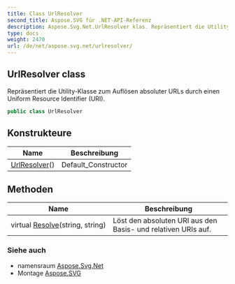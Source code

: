 ```yaml
---
title: Class UrlResolver
second_title: Aspose.SVG für .NET-API-Referenz
description: Aspose.Svg.Net.UrlResolver klas. Repräsentiert die UtilityKlasse zum Auflösen absoluter URLs durch einen Uniform Resource Identifier URI.
type: docs
weight: 2470
url: /de/net/aspose.svg.net/urlresolver/
---
```

## UrlResolver class

Repräsentiert die Utility-Klasse zum Auflösen absoluter URLs durch einen Uniform Resource Identifier (URI).

```csharp
public class UrlResolver
```

## Konstrukteure

| Name | Beschreibung |
| --- | --- |
| [UrlResolver](urlresolver/)() | Default_Constructor |

## Methoden

| Name | Beschreibung |
| --- | --- |
| virtual [Resolve](../../aspose.svg.net/urlresolver/resolve/)(string, string) | Löst den absoluten URI aus den Basis- und relativen URIs auf. |

### Siehe auch

* namensraum [Aspose.Svg.Net](../../aspose.svg.net/)
* Montage [Aspose.SVG](../../)


